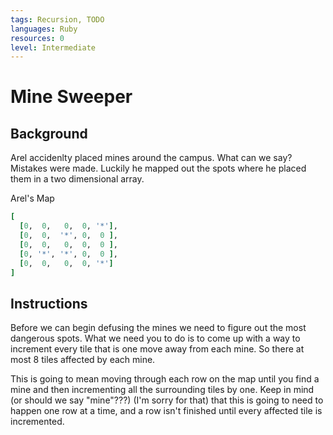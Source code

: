 ```yaml
---
tags: Recursion, TODO
languages: Ruby
resources: 0
level: Intermediate
---
```


# Mine Sweeper

## Background

Arel accidenlty placed mines around the campus.  What can we say? Mistakes were made.  Luckily he mapped out the spots where he placed them in a two dimensional array.

Arel's Map
```ruby
[
  [0,  0,   0,  0, '*'],
  [0,  0,  '*', 0,  0 ],
  [0,  0,   0,  0,  0 ],
  [0, '*', '*', 0,  0 ],
  [0,  0,   0,  0, '*']
]
```
## Instructions

Before we can begin defusing the mines we need to figure out the most dangerous spots.  What we need you to do is to come up with a way to increment every tile that is one move away from each mine. So there at most 8 tiles affected by each mine.

This is going to mean moving through each row on the map until you find a mine and then incrementing all the surrounding tiles by one.  Keep in mind (or should we say "mine"???) (I'm sorry for that) that this is going to need to happen one row at a time, and a row isn't finished until every affected tile is incremented.
